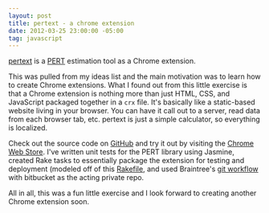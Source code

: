 ```yaml
---
layout: post
title: pertext - a chrome extension
date: 2012-03-25 23:00:00 -05:00
tag: javascript
---
```


[pertext](https://github.com/sl4m/pertext) is a [PERT](http://en.wikipedia.org/wiki/Program_Evaluation_and_Review_Technique) estimation tool as a Chrome extension.

This was pulled from my ideas list and the main motivation was to learn how to create Chrome extensions.  What I found out from this
little exercise is that a Chrome extension is nothing more than just HTML, CSS, and JavaScript packaged together in a `crx` file.
It's basically like a static-based website living in your browser.  You can have it call out to a server, read data from each
browser tab, etc.  pertext is just a simple calculator, so everything is localized.

Check out the source code on [GitHub](https://github.com/pertext) and try it out by visiting the
[Chrome Web Store](https://chrome.google.com/webstore/detail/jbbmfopbiibcgfedhckafpgbpmagljjh).  I've written unit
tests for the PERT library using Jasmine, created Rake tasks to essentially package the extension for testing and deployment
(modeled off of this [Rakefile](https://github.com/braintree/braintree_client_side_encryption/blob/master/Rakefile), and used
Braintree's [git workflow](http://www.braintreepayments.com/devblog/our-git-workflow) with bitbucket as the acting private repo.

All in all, this was a fun little exercise and I look forward to creating another Chrome extension soon.
